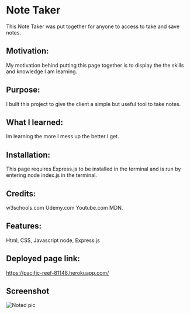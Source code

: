 <h1>Note Taker</h1>
This Note Taker was put together for anyone to access to take and save notes.

<h2>Motivation:</h2>
My motivation behind putting this page together is to display the the skills and knowledge I am learning.
<h2>Purpose:</h2>
I built this project to give the client a simple but useful tool to take notes.
<h2>What I learned:</h2>
Im learning the more I mess up the better I get.
<h2>Installation:</h2>
This page requires Express.js to be installed in the terminal and is run by entering node index.js in the terminal.
<h2>Credits:</h2>
w3schools.com Udemy.com Youtube.com MDN.
<h2>Features:</h2>
Html, CSS, Javascript node, Express.js
<h2> Deployed page link:</h2>

https://pacific-reef-81148.herokuapp.com/

<h2>Screenshot</h2>

![Noted pic](https://user-images.githubusercontent.com/102636855/187570730-5e0ede02-37ad-42d0-9a94-22195065cb0f.png)
